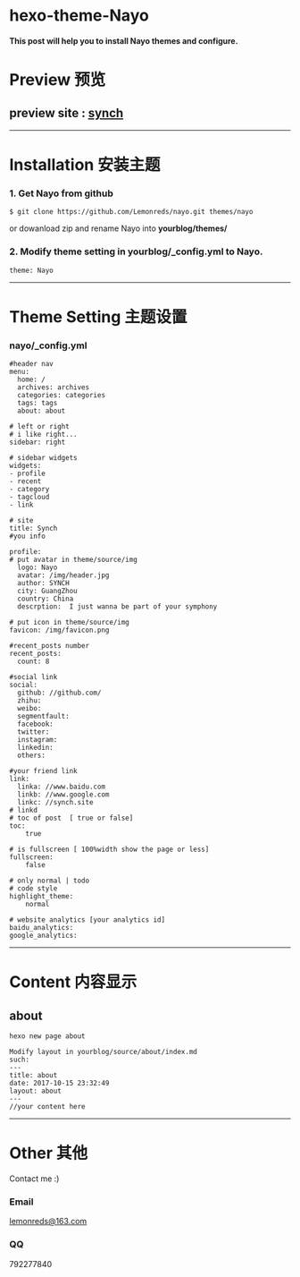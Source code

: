 # hexo-theme-Nayo

#### This post will help you to install Nayo themes and configure.

<!--more-->
# Preview 预览

## preview site : [synch](http://synch.site)

***
# Installation 安装主题

### 1. Get Nayo from github
```
$ git clone https://github.com/Lemonreds/nayo.git themes/nayo
```

or dowanload zip and rename Nayo into **yourblog/themes/**


### 2. Modify theme setting in yourblog/_config.yml to Nayo.

```
theme: Nayo
```

***

# Theme Setting 主题设置

### nayo/_config.yml
```
#header nav
menu:
  home: /
  archives: archives
  categories: categories  
  tags: tags
  about: about
  
# left or right 
# i like right...
sidebar: right

# sidebar widgets
widgets:
- profile
- recent
- category
- tagcloud
- link

# site
title: Synch
#you info

profile: 
# put avatar in theme/source/img
  logo: Nayo
  avatar: /img/header.jpg
  author: SYNCH
  city: GuangZhou
  country: China
  descrption:  I just wanna be part of your symphony

# put icon in theme/source/img
favicon: /img/favicon.png

#recent_posts number
recent_posts:
  count: 8

#social link
social:  
  github: //github.com/
  zhihu:
  weibo:
  segmentfault: 
  facebook:
  twitter:
  instagram:
  linkedin:
  others:

#your friend link
link:
  linka: //www.baidu.com
  linkb: //www.google.com
  linkc: //synch.site
# linkd
# toc of post  [ true or false]  
toc:
    true

# is fullscreen [ 100%width show the page or less]
fullscreen:
    false

# only normal | todo
# code style
highlight_theme: 
    normal

# website analytics [your analytics id]
baidu_analytics:
google_analytics: 
```
***
# Content 内容显示

## about
```
hexo new page about

Modify layout in yourblog/source/about/index.md
such:
---
title: about
date: 2017-10-15 23:32:49
layout: about
---
//your content here
```
***
# Other 其他
Contact me :) 
### Email 
lemonreds@163.com
### QQ 
792277840

